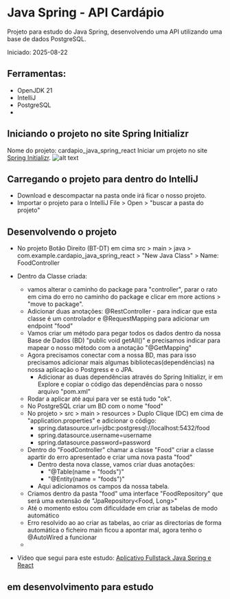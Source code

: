 # Java Spring - API Cardápio

Projeto para estudo do Java Spring, desenvolvendo uma API utilizando uma base de dados PostgreSQL.

Iniciado: 2025-08-22

## Ferramentas:

- OpenJDK 21
- IntelliJ
- PostgreSQL
- 


## Iniciando o projeto no site Spring Initializr
Nome do projeto: cardapio_java_spring_react
Iniciar um projeto no site [Spring Initializr](https://start.spring.io/).
![alt text](spring-initializr.png)


## Carregando o projeto para dentro do IntelliJ
- Download e descompactar na pasta onde irá ficar o nosso projeto.
- Importar o projeto para o IntelliJ File > Open > "buscar a pasta do projeto"

## Desenvolvendo o projeto
- No projeto Botão Direito (BT-DT) em cima src > main > java > com.example.cardapio_java_spring_react > "New Java Class" > Name: FoodController
- Dentro da Classe criada:
  - vamos alterar o caminho do package para "controller", parar o rato em cima do erro no caminho do package e clicar em more actions > "move to package".
  - Adicionar duas anotações: @RestController - para indicar que esta classe é um controlador e @RequestMapping para adicionar um endpoint "food"
  - Vamos criar um método para pegar todos os dados dentro da nossa Base de Dados (BD) "public void getAll()" e precisamos indicar para mapear o nosso método com a anotação "@GetMapping"
  - Agora precisamos conectar com a nossa BD, mas para isso precisamos adicionar mais algumas bibliotecas(dependências) na nossa aplicação o Postgress e o JPA.
    - Adicionar as duas dependências através do Spring Initializr, ir em Explore e copiar o código das dependências para o nosso arquivo "pom.xml"
  - Rodar a aplicar até aqui para ver se está tudo "ok".
  - No PostgreSQL criar um BD com o nome "food"
  - No projeto > src > main > resources > Duplo Clique (DC) em cima de "application.properties" e adicionar o código:
    - spring.datasource.url=jdbc:postgresql://localhost:5432/food
    - spring.datasource.username=username
    - spring.datasource.password=password 
  - Dentro do "FoodController" chamar a classe "Food" criar a classe apartir do erro apresentado e criar uma nova pasta "food"
    - Dentro desta nova classe, vamos criar duas anotações:
      - "@Table(name = "foods")"
      - "@Entity(name = "foods")"
    - Aqui adicionamos os campos da nossa tabela.
  - Criamos dentro da pasta "food" uma interface "FoodRepository" que será uma extensão de "JpaRepository<Food, Long>"
  - Até o momento estou com dificuldade em criar as tabelas de modo automático
  - Erro resolvido ao ao criar as tabelas, ao criar as directorias de forma automática o ficheiro main ficou a apontar mal, agora tenho o @AutoWired a funcionar
  - 



- Vídeo que segui para este estudo: [Aplicativo Fullstack Java Spring e React](https://www.youtube.com/watch?v=lUVureR5GqI)

## em desenvolvimento para estudo

